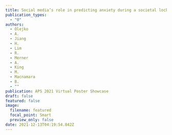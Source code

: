 ```yaml
---
title: Social media’s role in predicting anxiety during a societal lockdown
publication_types:
  - "0"
authors:
  - Olejko
  - A.
  - Jiang
  - H.
  - Lim
  - R.
  - Merner
  - A.
  - King
  - M.
  - Macnamara
  - B.
  - ""
publication: APS 2021 Virtual Poster Showcase
draft: false
featured: false
image:
  filename: featured
  focal_point: Smart
  preview_only: false
date: 2021-12-13T04:19:54.842Z
---
```

